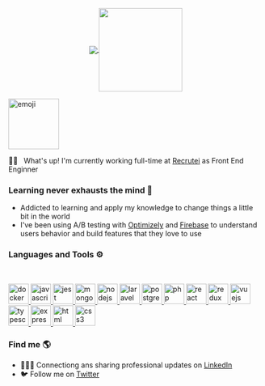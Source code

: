 <p align="center">
  <a href="https://github.com/anuraghazra/github-readme-stats">
    <img
      align="center"
      src="https://github-readme-stats.vercel.app/api/top-langs/?username=guilhermefos&layout=compact"
    />
  </a>
  <a href="https://github.com/anuraghazra/github-readme-stats">
    <img
      align="center"
      height="165"
      src="https://github-readme-stats.vercel.app/api?username=guilhermefos&count_private=true&show_icons=true&custom_title=Github%20Status&hide=issues"
    />
  </a>
</p>

<p align="left">
  <img src="https://i.ibb.co/GxYPdsn/emoji.png" alt="emoji" border="0" width="100">
</p>  

👋🏽  &nbsp; What's up! I'm currently working full-time at [Recrutei](https://recrutei.com.br) as Front End Enginner

### Learning never exhausts the mind 🌱 

- Addicted to learning and apply my knowledge to change things a little bit in the world
- I've been using A/B testing with [Optimizely](https://www.optimizely.com) and [Firebase](https://firebase.google.com) to understand users behavior and build features that they love to use

### Languages and Tools ⚙️

<br/>

<p align="left">
  <a href="https://www.docker.com/" target="_blank">
    <img
      src="https://devicons.github.io/devicon/devicon.git/icons/docker/docker-original-wordmark.svg"
      alt="docker"
      width="40"
      height="40"
    />
  </a>
  <a
    href="https://developer.mozilla.org/en-US/docs/Web/JavaScript"
    target="_blank"
  >
    <img
      src="https://devicons.github.io/devicon/devicon.git/icons/javascript/javascript-original.svg"
      alt="javascript"
      width="40"
      height="40"
    />
  </a>
  <a href="https://jestjs.io" target="_blank">
    <img
      src="https://www.vectorlogo.zone/logos/jestjsio/jestjsio-icon.svg"
      alt="jest"
      width="40"
      height="40"
    />
  </a>
  <a href="https://www.mongodb.com/" target="_blank">
    <img
      src="https://devicons.github.io/devicon/devicon.git/icons/mongodb/mongodb-original-wordmark.svg"
      alt="mongodb"
      width="40"
      height="40"
    />
  </a>
  <a href="https://nodejs.org" target="_blank">
    <img
      src="https://devicons.github.io/devicon/devicon.git/icons/nodejs/nodejs-original-wordmark.svg"
      alt="nodejs"
      width="40"
      height="40"
    />
  </a>
  <a href="https://laravel.com" target="_blank">
    <img
      src="https://devicons.github.io/devicon/devicon.git/icons/laravel/laravel-plain.svg"
      alt="laravel"
      width="40"
      height="40"
    />
  </a>
  <a href="https://www.postgresql.org" target="_blank">
    <img
      src="https://devicons.github.io/devicon/devicon.git/icons/postgresql/postgresql-original-wordmark.svg"
      alt="postgresql"
      width="40"
      height="40"
    />
  </a>
  <a href="https://www.php.net" target="_blank">
    <img
      src="https://devicons.github.io/devicon/devicon.git/icons/php/php-plain.svg"
      alt="php"
      width="40"
      height="40"
    />
  </a>
  <a href="https://reactjs.org/" target="_blank">
    <img
      src="https://devicons.github.io/devicon/devicon.git/icons/react/react-original-wordmark.svg"
      alt="react"
      width="40"
      height="40"
    />
  </a>
  <a href="https://redux.js.org" target="_blank">
    <img
      src="https://devicons.github.io/devicon/devicon.git/icons/redux/redux-original.svg"
      alt="redux"
      width="40"
      height="40"
    />
  </a>
  <a href="https://vuejs.org" target="_blank">
    <img
      src="https://devicons.github.io/devicon/devicon.git/icons/vuejs/vuejs-original.svg"
      alt="vuejs"
      width="40"
      height="40"
    />
  </a>
  <a href="https://www.typescriptlang.org/" target="_blank">
    <img
      src="https://devicons.github.io/devicon/devicon.git/icons/typescript/typescript-original.svg"
      alt="typescript"
      width="40"
      height="40"
    />
  </a>
  <a href="https://expressjs.com" target="_blank">
    <img
      src="https://devicons.github.io/devicon/devicon.git/icons/express/express-original.svg"
      alt="express"
      width="40"
      height="40"
    />
  </a>
  <a href="https://developer.mozilla.org/en-US/docs/Web/HTML" target="_blank">
    <img
      src="https://devicons.github.io/devicon/devicon.git/icons/html5/html5-original.svg"
      alt="html"
      width="40"
      height="40"
    />
  </a>
  <a href="https://developer.mozilla.org/en-US/docs/Archive/CSS3" target="_blank">
    <img
      src="https://devicons.github.io/devicon/devicon.git/icons/css3/css3-original.svg"
      alt="css3"
      width="40"
      height="40"
    />
  </a>
</p>

### Find me 🌎 

- 🧑🏽‍💻 Connectiong ans sharing professional updates on [LinkedIn](https://www.linkedin.com/in/guilherme-silva-dev/)
- 🐦 Follow me on [Twitter](https://twitter.com/guilhermefosdev)
<!--
**guilhermefos/guilhermefos** is a ✨ _special_ ✨ repository because its `README.md` (this file) appears on your GitHub profile.

Here are some ideas to get you started:

- 🔭 I’m currently working on ...
- 👯 I’m looking to collaborate on ...
- 🤔 I’m looking for help with ...
- 💬 Ask me about ...
- 📫 How to reach me: ...
- 😄 Pronouns: ...
- ⚡ Fun fact: ...
-->
